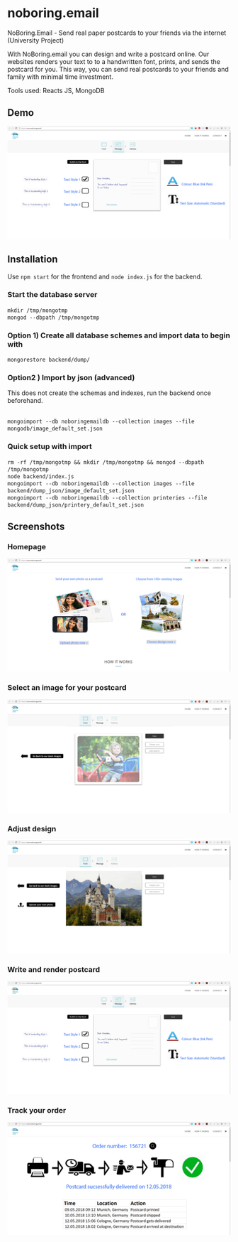 # noboring.email

NoBoring.Email - Send real paper postcards to your friends via the internet (University Project)

With NoBoring.email you can design and write a postcard online. Our websites renders your text to to a handwritten font, prints, and sends the postcard for you. This way, you can send real postcards to your friends and family with minimal time investment. 

Tools used: Reacts JS, MongoDB

## Demo 

<p align="center"><img src="media/write postcard.jpg"\></p>

## Installation
Use `npm start` for the frontend and `node index.js` for the backend.

### Start the database server
```
mkdir /tmp/mongotmp
mongod --dbpath /tmp/mongotmp
```


### Option 1) Create all database schemes and import data to begin with
```
mongorestore backend/dump/
```


### Option2 ) Import by json (advanced)
This does not create the schemas and indexes, run the backend once beforehand.
```

mongoimport --db noboringemaildb --collection images --file mongodb/image_default_set.json
```

### Quick setup with import
```
rm -rf /tmp/mongotmp && mkdir /tmp/mongotmp && mongod --dbpath /tmp/mongotmp
node backend/index.js
mongoimport --db noboringemaildb --collection images --file backend/dump_json/image_default_set.json
mongoimport --db noboringemaildb --collection printeries --file backend/dump_json/printery_default_set.json
```

## Screenshots

### Homepage

<p align="center"><img src="media/home screen.jpg"\></p>

### Select an image for your postcard

<p align="center"><img src="media/Select image for postcard.jpg"\></p>

### Adjust design

<p align="center"><img src="media/confirm design.jpg"\></p>

### Write and render postcard

<p align="center"><img src="media/write postcard.jpg"\></p>

### Track your order

<p align="center"><img src="media/track order.jpg"\></p>

